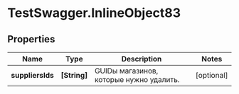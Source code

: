 # TestSwagger.InlineObject83

## Properties

Name | Type | Description | Notes
------------ | ------------- | ------------- | -------------
**suppliersIds** | **[String]** | GUIDы магазинов, которые нужно удалить. | [optional] 


